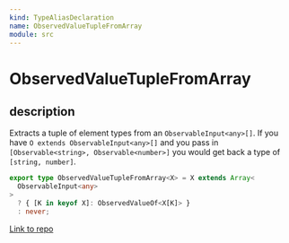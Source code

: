 ```yaml
---
kind: TypeAliasDeclaration
name: ObservedValueTupleFromArray
module: src
---
```


# ObservedValueTupleFromArray

## description

Extracts a tuple of element types from an `ObservableInput<any>[]`.
If you have `O extends ObservableInput<any>[]` and you pass in
`[Observable<string>, Observable<number>]` you would get back a type
of `[string, number]`.

```ts
export type ObservedValueTupleFromArray<X> = X extends Array<
  ObservableInput<any>
>
  ? { [K in keyof X]: ObservedValueOf<X[K]> }
  : never;
```

[Link to repo](https://github.com/ReactiveX/rxjs/blob/master/src/internal/types.ts#L203-L206)
